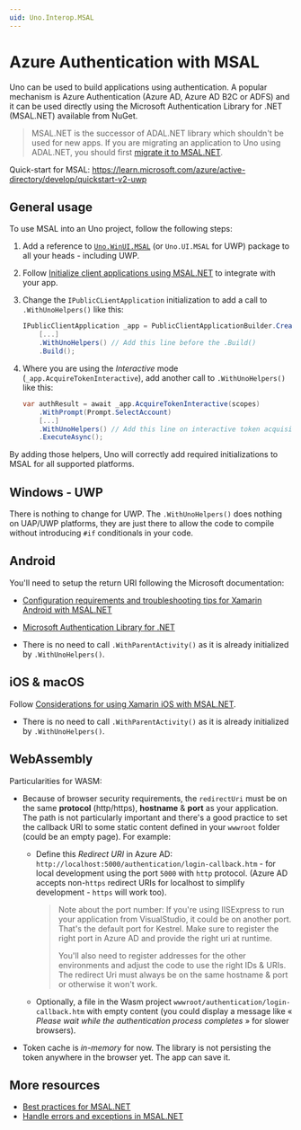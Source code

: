 ```yaml
---
uid: Uno.Interop.MSAL
---
```


# Azure Authentication with MSAL

Uno can be used to build applications using authentication. A popular mechanism is Azure Authentication (Azure AD, Azure AD B2C or ADFS) and it can be used directly using the Microsoft Authentication Library for .NET (MSAL.NET) available from NuGet.

> MSAL.NET is the successor of ADAL.NET library which shouldn't be used for new apps. If you are migrating an application to Uno using ADAL.NET, you should first [migrate it to MSAL.NET](https://learn.microsoft.com/azure/active-directory/develop/msal-net-migration).

Quick-start for MSAL: https://learn.microsoft.com/azure/active-directory/develop/quickstart-v2-uwp

## General usage

To use MSAL into an Uno project, follow the following steps:

1. Add a reference to [`Uno.WinUI.MSAL`](https://www.nuget.org/packages/Uno.UI.MSAL) (or `Uno.UI.MSAL` for UWP) package to all your heads - including UWP.

2. Follow [Initialize client applications using MSAL.NET](https://learn.microsoft.com/azure/active-directory/develop/msal-net-initializing-client-applications) to integrate with your app.

3. Change the `IPublicCLientApplication` initialization to add a call to `.WithUnoHelpers()` like this:

   ```csharp
   IPublicClientApplication _app = PublicClientApplicationBuilder.Create(clientId)
       [...]
       .WithUnoHelpers() // Add this line before the .Build()
       .Build();
   ```

4. Where you are using the *Interactive* mode (`_app.AcquireTokenInteractive`), add another call to `.WithUnoHelpers()` like this:

   ```csharp
   var authResult = await _app.AcquireTokenInteractive(scopes)
       .WithPrompt(Prompt.SelectAccount)
       [...]
       .WithUnoHelpers() // Add this line on interactive token acquisition flow
       .ExecuteAsync();
   ```

By adding those helpers, Uno will correctly add required initializations to MSAL for all supported platforms.

## Windows - UWP

There is nothing to change for UWP. The `.WithUnoHelpers()` does nothing on UAP/UWP platforms, they are just there to allow the code to compile without introducing `#if` conditionals in your code.

## Android

You'll need to setup the return URI following the Microsoft documentation:

* [Configuration requirements and troubleshooting tips for Xamarin Android with MSAL.NET](https://learn.microsoft.com/entra/identity-platform/msal-net-xamarin-android-considerations)

* [Microsoft Authentication Library for .NET](https://learn.microsoft.com/entra/msal/dotnet/)

* There is no need to call `.WithParentActivity()` as it is already initialized by `.WithUnoHelpers()`.

## iOS & macOS

Follow [Considerations for using Xamarin iOS with MSAL.NET](https://learn.microsoft.com/entra/identity-platform/msal-net-xamarin-ios-considerations).

* There is no need to call `.WithParentActivity()` as it is already initialized by `.WithUnoHelpers()`.

## WebAssembly

Particularities for WASM:

* Because of browser security requirements, the `redirectUri` must be on the same **protocol** (http/https), **hostname** & **port** as your application. The path is not particularly important and there's a good practice to set the callback URI to some static content defined in your `wwwroot` folder (could be an empty page). For example:

  * Define this *Redirect URI* in Azure AD: `http://localhost:5000/authentication/login-callback.htm` - for local development using the port  `5000` with `http` protocol. (Azure AD accepts non-`https` redirect URIs for localhost to simplify development - `https` will work too).

    > Note about the port number: If you're using IISExpress to run your application from VisualStudio, it could be on another port. That's the default port for Kestrel. Make sure to register the right port in Azure AD and provide the right uri at runtime.
    >
    > You'll also need to register addresses for the other environments and adjust the code to use the right IDs & URIs. The redirect Uri must always be on the same hostname & port or otherwise it won't work.

  * Optionally, a file in the Wasm project `wwwroot/authentication/login-callback.htm` with empty content (you could display a message like « *Please wait while the authentication process completes* » for slower browsers).

* Token cache is *in-memory* for now­. The library is not persisting the token anywhere in the browser yet. The app can save it.

## More resources

* [Best practices for MSAL.NET](https://learn.microsoft.com/entra/msal/dotnet/getting-started/best-practices)
* [Handle errors and exceptions in MSAL.NET](https://learn.microsoft.com/entra/msal/dotnet/advanced/exceptions/msal-error-handling)

